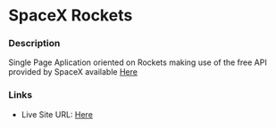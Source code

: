 # SpaceX Rockets 

### Description

Single Page Aplication oriented on Rockets making use of the free API provided by SpaceX available [Here](https://github.com/r-spacex/SpaceX-API)

### Links

- Live Site URL: [Here](https://stefansan26.github.io/spaceX_rocket_spa/)
